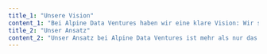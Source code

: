 ```yaml
---
title_1: "Unsere Vision"
content_1: "Bei Alpine Data Ventures haben wir eine klare Vision: Wir streben danach, ungenutztes wirtschaftliches Potenzial in Mittelständen und Konzernen durch die Nutzung von Daten zu erschließen. Unser Ziel ist es, eine datengetriebene Kultur in allen Organisationen zu verankern und Sie dabei zu unterstützen, Ihre Daten als wertvolles Gut zu betrachten und optimal zu nutzen. In einer zunehmend digitalisierten Welt, in der sich die Datenlandschaft stetig verändert, setzen wir uns dafür ein, dass Ihr Unternehmen Daten nicht nur als Ressource erkennen, sondern als treibende Kraft für Wachstum, Innovation und nachhaltigen Erfolg nutzt."
title_2: "Unser Ansatz"
content_2: "Unser Ansatz bei Alpine Data Ventures ist mehr als nur das – sie ist eine Leidenschaft. Wir beginnen mit einer tiefgehenden Analyse Ihrer aktuellen Datenlandschaft, um Ihre spezifischen Herausforderungen und Ziele zu verstehen. Auf dieser Grundlage entwickeln wir gemeinsam mit Ihnen maßgeschneiderte Strategien, die nicht nur auf dem Papier gut aussehen, sondern auch in der Praxis überzeugen. Wir setzen auf praktische Anwendungen und nachhaltige Ergebnisse, um sicherzustellen, dass Ihre Datenstrategie nicht nur funktioniert, sondern echten Mehrwert schafft und Ihr Unternehmen transformiert."
---
```

